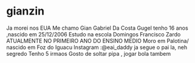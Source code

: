 # gianzin
Ja morei nos EUA
Me chamo Gian Gabriel Da Costa Gugel tenho 16 anos ,nascido em 25/12/2006
Estudo na escola Domingos Francisco Zardo ATUALMENTE NO PRIMEIRO ANO DO ENSINO MEDIO 
Moro em Palotina/ nascido em Foz do Iguacu 
Instagram :@eai_daddy  ja segue o pai la, neh segredo 
Tenho  5 irmaos 
Gosto de soltar pipa , jogar bola tambem
